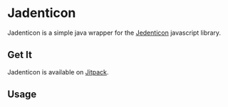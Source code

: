 # Jadenticon

Jadenticon is a simple java wrapper for the [Jedenticon](https://jdenticon.com/) javascript library.

## Get It

Jadenticon is available on [Jitpack](https://jitpack.io/).

## Usage
